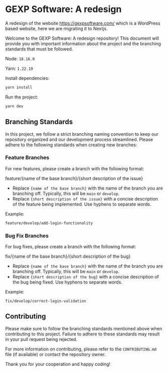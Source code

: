 # GEXP Software: A redesign
A redesign of the website https://gexpsoftware.com/ which is a WordPress based website, here we are migrating it to Nextjs.


Welcome to the GEXP Software: A redesign repository! This document will provide you with important information about the project and the branching standards that must be followed.

Node: `18.16.0`

Yarn: `1.22.19`

Install dependencies:
```bash
yarn install
```
Run the project:
```bash
yarn dev
```


## Branching Standards

In this project, we follow a strict branching naming convention to keep our repository organized and our development process streamlined. Please adhere to the following standards when creating new branches:

### Feature Branches

For new features, please create a branch with the following format:

feature/{name of the base branch}/{short description of the issue}

- Replace `{name of the base branch}` with the name of the branch you are branching off. Typically, this will be `main` or `develop`.
- Replace `{short description of the issue}` with a concise description of the feature being implemented. Use hyphens to separate words.

Example:
```
feature/develop/add-login-functionality
```
### Bug Fix Branches

For bug fixes, please create a branch with the following format:

fix/{name of the base branch}/{short description of the bug}

- Replace `{name of the base branch}` with the name of the branch you are branching off. Typically, this will be `main` or `develop`.
- Replace `{short description of the bug}` with a concise description of the bug being fixed. Use hyphens to separate words.

Example:
```
fix/develop/correct-login-validation
```
## Contributing

Please make sure to follow the branching standards mentioned above when contributing to this project. Failure to adhere to these standards may result in your pull request being rejected.

For more information on contributing, please refer to the `CONTRIBUTING.md` file (if available) or contact the repository owner.

Thank you for your cooperation and happy coding!
